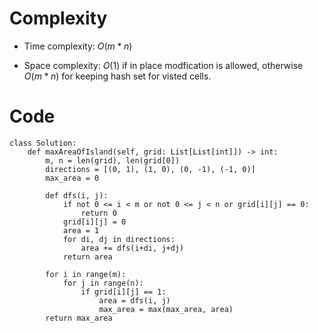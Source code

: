 # Complexity
- Time complexity:
    $O(m*n)$

- Space complexity:
    $O(1)$ if in place modfication is allowed, otherwise $O(m*n)$ for keeping hash set for visted cells.

# Code
```python3 []
class Solution:
    def maxAreaOfIsland(self, grid: List[List[int]]) -> int:
        m, n = len(grid), len(grid[0])
        directions = [(0, 1), (1, 0), (0, -1), (-1, 0)]
        max_area = 0
        
        def dfs(i, j):
            if not 0 <= i < m or not 0 <= j < n or grid[i][j] == 0:
                return 0
            grid[i][j] = 0
            area = 1
            for di, dj in directions:
                area += dfs(i+di, j+dj)
            return area
        
        for i in range(m):
            for j in range(n):
                if grid[i][j] == 1:
                    area = dfs(i, j)
                    max_area = max(max_area, area)
        return max_area

```